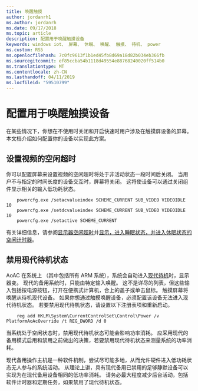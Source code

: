 ```yaml
---
title: 唤醒触摸
author: jordanrh1
ms.author: jordanrh
ms.date: 09/17/2018
ms.topic: article
description: 配置用于唤醒触摸设备
keywords: windows iot、 屏幕、 休眠、 唤醒、 触摸、 待机、 power
ms.custom: RS5
ms.openlocfilehash: 7c0fc9613f1b1ed45fb8d69a18d82b034eb366fb
ms.sourcegitcommit: ef85ccba54b1118d49554e88768240020ff514b0
ms.translationtype: MT
ms.contentlocale: zh-CN
ms.lasthandoff: 04/11/2019
ms.locfileid: "59510799"
---
```

# <a name="configure-your-device-to-wake-on-touch"></a>配置用于唤醒触摸设备

在某些情况下，你想在不使用时关闭和开启快速时用户涉及在触摸屏设备的屏幕。 本文档介绍如何配置你的设备以实现此方案。

## <a name="setting-a-video-idle-timeout"></a>设置视频的空闲超时

你可以配置屏幕来设置视频的空闲超时将处于非活动状态一段时间后关闭。 当用户不与指定的时间长度的设备交互时，屏幕将关闭。 这将使设备可以通过关闭组件显示相关的输入低功耗状态。

```
    powercfg.exe /setacvalueindex SCHEME_CURRENT SUB_VIDEO VIDEOIDLE 10
    powercfg.exe /setdcvalueindex SCHEME_CURRENT SUB_VIDEO VIDEOIDLE 10
    powercfg.exe /setactive SCHEME_CURRENT
```

有关详细信息，请参阅[显示器空闲超时](/windows-hardware/customize/power-settings/display-settings-display-idle-timeout)并[显示，进入睡眠状态，并进入休眠状态的空闲计时器](/windows-hardware/design/device-experiences/display--sleep--and-hibernate-idle-timers)。

## <a name="disabling-modern-standby"></a>禁用现代待机状态

AoAC 在系统上 （其中包括所有 ARM 系统），系统会自动进入[现代待机](/windows-hardware/design/device-experiences/modern-standby)时，显示器变。 现代的备用系统时，只能由特定输入唤醒。 这不是详尽的列表，但这些输入包括按电源按钮，打开在便携式计算机，合上的盖子或单击鼠标。 触摸屏幕将唤醒从待机现代设备。 如果你想通过触摸唤醒设备，必须配置该设备无法进入现代待机状态。 若要禁用现代待机状态，请设置以下注册表项和重新启动。

```
    reg add HKLM\System\CurrentControlSet\Control\Power /v PlatformAoAcOverride /t REG_DWORD /d 0
```
    
当系统处于空闲状态时，禁用现代待机状态可能会影响功率消耗。 应采用现代的备用模式启用和禁用之前做出的决策，若要禁用现代待机状态来测量系统的功率消耗。

现代备用操作主机是一种软件机制，尝试尽可能多地，从而允许硬件进入低功耗状态无人参与的系统活动。 从理论上讲，具有现代备用已禁用的足够静默设备可以实现为在现代备用设备相同的低功率消耗。 请务必最大程度减少后台活动，包括软件计时器和定期任务，如果禁用了现代待机状态。
